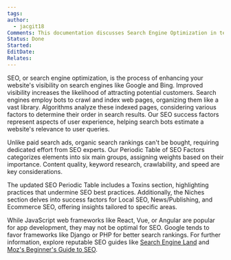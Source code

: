 ```yaml
---
tags: 
author:
  - jacgit18
Comments: This documentation discusses Search Engine Optimization in terms of website visibility.
Status: Done
Started: 
EditDate: 
Relates:
---
```

SEO, or search engine optimization, is the process of enhancing your website's visibility on search engines like Google and Bing. Improved visibility increases the likelihood of attracting potential customers. Search engines employ bots to crawl and index web pages, organizing them like a vast library. Algorithms analyze these indexed pages, considering various factors to determine their order in search results. Our SEO success factors represent aspects of user experience, helping search bots estimate a website's relevance to user queries.

Unlike paid search ads, organic search rankings can't be bought, requiring dedicated effort from SEO experts. Our Periodic Table of SEO Factors categorizes elements into six main groups, assigning weights based on their importance. Content quality, keyword research, crawlability, and speed are key considerations.

The updated SEO Periodic Table includes a Toxins section, highlighting practices that undermine SEO best practices. Additionally, the Niches section delves into success factors for Local SEO, News/Publishing, and Ecommerce SEO, offering insights tailored to specific areas.

While JavaScript web frameworks like React, Vue, or Angular are popular for app development, they may not be optimal for SEO. Google tends to favor frameworks like Django or PHP for better search rankings. For further information, explore reputable SEO guides like [Search Engine Land](https://searchengineland.com/guide/what-is-seo) and [Moz's Beginner's Guide to SEO](https://moz.com/beginners-guide-to-seo).